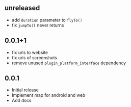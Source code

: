 ## unreleased

- add `duration` parameter to `flyTo()`
- fix `jumpTo()` never returns

## 0.0.1+1

- fix urls to website
- fix urls of screenshots
- remove unused `plugin_platform_interface` dependency

## 0.0.1

- Initial release
- Implement map for android and web
- Add docs

